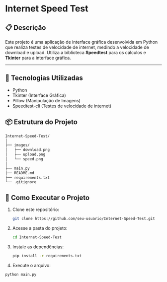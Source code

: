 # Internet Speed Test

## 📋 Descrição

Este projeto é uma aplicação de interface gráfica desenvolvida em Python que realiza testes de velocidade de internet, medindo a velocidade de download e upload. Utiliza a biblioteca **Speedtest** para os cálculos e **Tkinter** para a interface gráfica.

---

## 🚀 Tecnologias Utilizadas

- Python
- Tkinter (Interface Gráfica)
- Pillow (Manipulação de Imagens)
- Speedtest-cli (Testes de velocidade de internet)


## 📦 Estrutura do Projeto

```bash
Internet-Speed-Test/
│
├── images/
│   ├── download.png
│   ├── upload.png
│   └── speed.png
│
├── main.py
├── README.md
├── requirements.txt
└── .gitignore
```

## 📂 Como Executar o Projeto

1. Clone este repositório:
   ```bash
   git clone https://github.com/seu-usuario/Internet-Speed-Test.git
   
2. Acesse a pasta do projeto:
   ```bash
   cd Internet-Speed-Test

3. Instale as dependências:
   ```bash
   pip install -r requirements.txt
   
4. Execute o arquivo:
  ```bash
  python main.py
